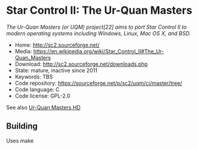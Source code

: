 # Star Control II: The Ur-Quan Masters

_The Ur-Quan Masters (or UQM) project[22] aims to port Star Control II to modern operating systems including Windows, Linux, Mac OS X, and BSD._

- Home: http://sc2.sourceforge.net/
- Media: https://en.wikipedia.org/wiki/Star_Control_II#The_Ur-Quan_Masters
- Download: http://sc2.sourceforge.net/downloads.php
- State: mature, inactive since 2011
- Keywords: TBS
- Code repository: https://sourceforge.net/p/sc2/uqm/ci/master/tree/
- Code language: C
- Code license: GPL-2.0

See also [Ur-Quan Masters HD](https://sourceforge.net/projects/urquanmastershd/)

## Building

Uses make

